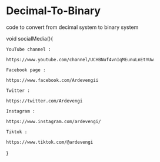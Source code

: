 # Decimal-To-Binary
code to convert from decimal system to binary system

void socialMedia(){

    YouTube channel :
    
    https://www.youtube.com/channel/UCHBNuf4vnIqMEunuLnEtYUw
   
    Facebook page :
    
    https://www.facebook.com/Ardevengii
   
    Twitter :
    
    https://twitter.com/Ardevengi
    
    Instagram :
    
    https://www.instagram.com/ardevengi/
   
    Tiktok :
   
    https://www.tiktok.com/@ardevengi
    
}
